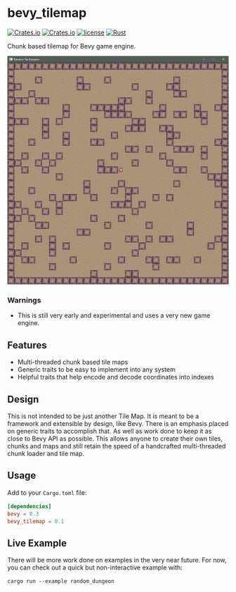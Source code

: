 # bevy_tilemap
[![Crates.io](https://img.shields.io/crates/v/bevy_tilemap.svg)](https://crates.io/crates/bevy_tilemap)
[![Crates.io](https://img.shields.io/crates/d/bevy_tilemap.svg)](https://crates.io/crates/bevy_tilemap)
[![license](https://img.shields.io/badge/license-MIT-blue.svg)](https://github.com/joshuajbouw/bevy_tilemap/blob/master/LICENSE)
[![Rust](https://github.com/joshuajbouw/bevy_tilemap/workflows/CI/badge.svg)](https://github.com/joshuajbouw/bevy_tilemap/actions)

Chunk based tilemap for Bevy game engine.

![](assets/img/example.png)

### Warnings
* This is still very early and experimental and uses a very new game engine.

## Features
* Multi-threaded chunk based tile maps
* Generic traits to be easy to implement into any system
* Helpful traits that help encode and decode coordinates into indexes

## Design 
This is not intended to be just another Tile Map. It is meant to be a framework and extensible by
design, like Bevy. There is an emphasis placed on generic traits to accomplish that. As well as
work done to keep it as close to Bevy API as possible. This allows anyone to create their own tiles, 
chunks and maps and still retain the speed of a handcrafted multi-threaded chunk loader and tile map.

## Usage
Add to your `Cargo.toml` file:
```toml
[dependencies]
bevy = 0.3
bevy_tilemap = 0.1
```

## Live Example
There will be more work done on examples in the very near future. For now, you can check out a quick
but non-interactive example with:
```
cargo run --example random_dungeon
```